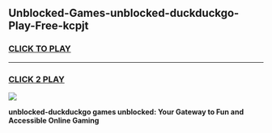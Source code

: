 
## Unblocked-Games-unblocked-duckduckgo-Play-Free-kcpjt
<h3>
<a href="https://premium76.site?title=unblocked-duckduckgo&ref=10A">CLICK TO PLAY</a></h3>
<hr>

<h3>
<a href="https://premium76.site?title=unblocked-duckduckgo&ref=10A">CLICK 2 PLAY</a>
  
</h3>

<a href="https://premium76.site?title=unblocked-duckduckgo&ref=10A"><img src="https://clearcache.store/games.png"></a>


**unblocked-duckduckgo games unblocked: Your Gateway to Fun and Accessible Online Gaming**
